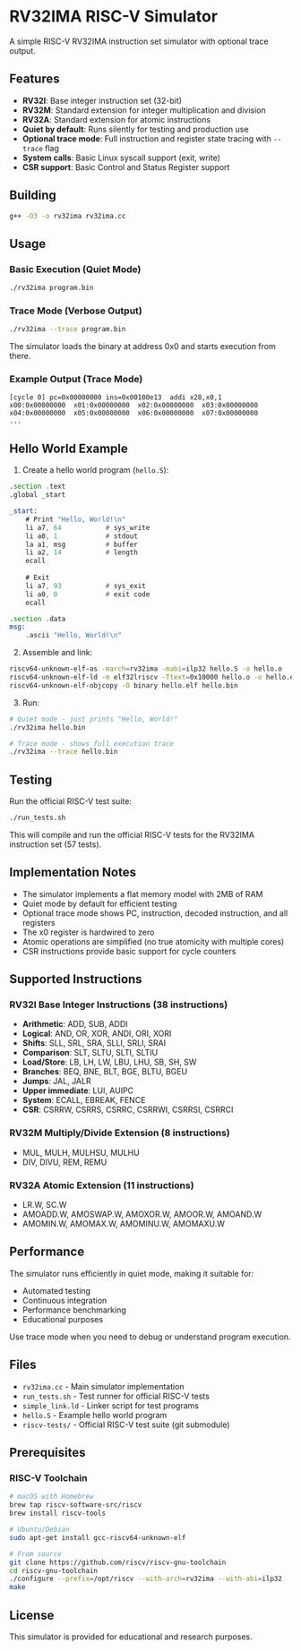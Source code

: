 # RV32IMA RISC-V Simulator

A simple RISC-V RV32IMA instruction set simulator with optional trace output.

## Features

- **RV32I**: Base integer instruction set (32-bit)
- **RV32M**: Standard extension for integer multiplication and division
- **RV32A**: Standard extension for atomic instructions
- **Quiet by default**: Runs silently for testing and production use
- **Optional trace mode**: Full instruction and register state tracing with `--trace` flag
- **System calls**: Basic Linux syscall support (exit, write)
- **CSR support**: Basic Control and Status Register support

## Building

```bash
g++ -O3 -o rv32ima rv32ima.cc
```

## Usage

### Basic Execution (Quiet Mode)
```bash
./rv32ima program.bin
```

### Trace Mode (Verbose Output)
```bash
./rv32ima --trace program.bin
```

The simulator loads the binary at address 0x0 and starts execution from there.

### Example Output (Trace Mode)

```
[cycle 0] pc=0x00000000 ins=0x00100e13  addi x28,x0,1
x00:0x00000000  x01:0x00000000  x02:0x00000000  x03:0x00000000
x04:0x00000000  x05:0x00000000  x06:0x00000000  x07:0x00000000
...
```

## Hello World Example

1. Create a hello world program (`hello.S`):

```asm
.section .text
.global _start

_start:
    # Print "Hello, World!\n"
    li a7, 64           # sys_write
    li a0, 1            # stdout
    la a1, msg          # buffer
    li a2, 14           # length
    ecall
    
    # Exit
    li a7, 93           # sys_exit
    li a0, 0            # exit code
    ecall

.section .data
msg:
    .ascii "Hello, World!\n"
```

2. Assemble and link:

```bash
riscv64-unknown-elf-as -march=rv32ima -mabi=ilp32 hello.S -o hello.o
riscv64-unknown-elf-ld -m elf32lriscv -Ttext=0x10000 hello.o -o hello.elf
riscv64-unknown-elf-objcopy -O binary hello.elf hello.bin
```

3. Run:

```bash
# Quiet mode - just prints "Hello, World!"
./rv32ima hello.bin

# Trace mode - shows full execution trace
./rv32ima --trace hello.bin
```

## Testing

Run the official RISC-V test suite:

```bash
./run_tests.sh
```

This will compile and run the official RISC-V tests for the RV32IMA instruction set (57 tests).

## Implementation Notes

- The simulator implements a flat memory model with 2MB of RAM
- Quiet mode by default for efficient testing
- Optional trace mode shows PC, instruction, decoded instruction, and all registers
- The x0 register is hardwired to zero
- Atomic operations are simplified (no true atomicity with multiple cores)
- CSR instructions provide basic support for cycle counters

## Supported Instructions

### RV32I Base Integer Instructions (38 instructions)
- **Arithmetic**: ADD, SUB, ADDI
- **Logical**: AND, OR, XOR, ANDI, ORI, XORI  
- **Shifts**: SLL, SRL, SRA, SLLI, SRLI, SRAI
- **Comparison**: SLT, SLTU, SLTI, SLTIU
- **Load/Store**: LB, LH, LW, LBU, LHU, SB, SH, SW
- **Branches**: BEQ, BNE, BLT, BGE, BLTU, BGEU
- **Jumps**: JAL, JALR
- **Upper immediate**: LUI, AUIPC
- **System**: ECALL, EBREAK, FENCE
- **CSR**: CSRRW, CSRRS, CSRRC, CSRRWI, CSRRSI, CSRRCI

### RV32M Multiply/Divide Extension (8 instructions)
- MUL, MULH, MULHSU, MULHU
- DIV, DIVU, REM, REMU

### RV32A Atomic Extension (11 instructions)
- LR.W, SC.W
- AMOADD.W, AMOSWAP.W, AMOXOR.W, AMOOR.W, AMOAND.W
- AMOMIN.W, AMOMAX.W, AMOMINU.W, AMOMAXU.W

## Performance

The simulator runs efficiently in quiet mode, making it suitable for:
- Automated testing
- Continuous integration
- Performance benchmarking
- Educational purposes

Use trace mode when you need to debug or understand program execution.

## Files

- `rv32ima.cc` - Main simulator implementation
- `run_tests.sh` - Test runner for official RISC-V tests
- `simple_link.ld` - Linker script for test programs
- `hello.S` - Example hello world program
- `riscv-tests/` - Official RISC-V test suite (git submodule)

## Prerequisites

### RISC-V Toolchain

```bash
# macOS with Homebrew
brew tap riscv-software-src/riscv
brew install riscv-tools

# Ubuntu/Debian
sudo apt-get install gcc-riscv64-unknown-elf

# From source
git clone https://github.com/riscv/riscv-gnu-toolchain
cd riscv-gnu-toolchain
./configure --prefix=/opt/riscv --with-arch=rv32ima --with-abi=ilp32
make
```

## License

This simulator is provided for educational and research purposes.